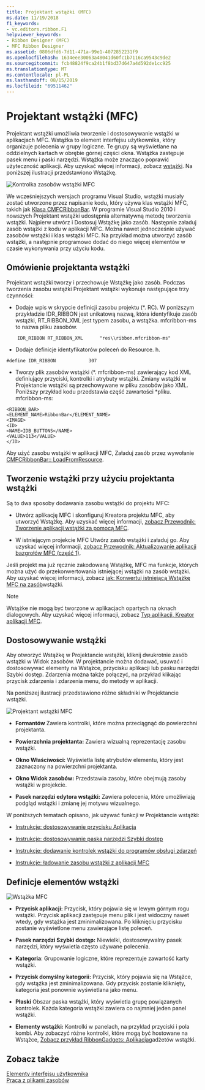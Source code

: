 ```yaml
---
title: Projektant wstążki (MFC)
ms.date: 11/19/2018
f1_keywords:
- vc.editors.ribbon.F1
helpviewer_keywords:
- Ribbon Designer (MFC)
- MFC Ribbon Designer
ms.assetid: 0806dfd6-7d11-471a-99e1-4072852231f9
ms.openlocfilehash: 1634eee30063a48041d60fc1b7116ca9543c9de2
ms.sourcegitcommit: fcb48824f9ca24b1f8bd37d647a4d592de1cc925
ms.translationtype: MT
ms.contentlocale: pl-PL
ms.lasthandoff: 08/15/2019
ms.locfileid: "69511462"
---
```

# <a name="ribbon-designer-mfc"></a>Projektant wstążki (MFC)

Projektant wstążki umożliwia tworzenie i dostosowywanie wstążki w aplikacjach MFC. Wstążka to element interfejsu użytkownika, który organizuje polecenia w grupy logiczne. Te grupy są wyświetlane na oddzielnych kartach w obrębie górnej części okna. Wstążka zastępuje pasek menu i paski narzędzi. Wstążka może znacząco poprawić użyteczność aplikacji. Aby uzyskać więcej informacji, zobacz [wstążki](/windows/win32/uxguide/cmd-ribbons). Na poniższej ilustracji przedstawiono Wstążkę.

![Kontrolka zasobów wstążki MFC](../mfc/media/ribbon_no_callouts.png "Kontrolka zasobów wstążki MFC")

We wcześniejszych wersjach programu Visual Studio, wstążki musiały zostać utworzone przez napisanie kodu, który używa klas wstążki MFC, takich jak [Klasa CMFCRibbonBar](../mfc/reference/cmfcribbonbar-class.md). W programie Visual Studio 2010 i nowszych Projektant wstążki udostępnia alternatywną metodę tworzenia wstążki. Najpierw utwórz i Dostosuj Wstążkę jako zasób. Następnie załaduj zasób wstążki z kodu w aplikacji MFC. Można nawet jednocześnie używać zasobów wstążki i klas wstążki MFC. Na przykład można utworzyć zasób wstążki, a następnie programowo dodać do niego więcej elementów w czasie wykonywania przy użyciu kodu.

## <a name="understanding-the-ribbon-designer"></a>Omówienie projektanta wstążki

Projektant wstążki tworzy i przechowuje Wstążkę jako zasób. Podczas tworzenia zasobu wstążki Projektant wstążki wykonuje następujące trzy czynności:

- Dodaje wpis w skrypcie definicji zasobu projektu (*. RC). W poniższym przykładzie IDR_RIBBON jest unikatową nazwą, która identyfikuje zasób wstążki, RT_RIBBON_XML jest typem zasobu, a wstążka. mfcribbon-ms to nazwa pliku zasobów.

```
    IDR_RIBBON RT_RIBBON_XML      "res\\ribbon.mfcribbon-ms"
```

- Dodaje definicje identyfikatorów poleceń do Resource. h.

```
#define IDR_RIBBON            307
```

- Tworzy plik zasobów wstążki (*. mfcribbon-ms) zawierający kod XML definiujący przyciski, kontrolki i atrybuty wstążki. Zmiany wstążki w Projektancie wstążki są przechowywane w pliku zasobów jako XML. Poniższy przykład kodu przedstawia część zawartości \*pliku. mfcribbon-ms:

```
<RIBBON_BAR>
<ELEMENT_NAME>RibbonBar</ELEMENT_NAME>
<IMAGE>
<ID>
<NAME>IDB_BUTTONS</NAME>
<VALUE>113</VALUE>
</ID>
```

Aby użyć zasobu wstążki w aplikacji MFC, Załaduj zasób przez wywołanie [CMFCRibbonBar:: LoadFromResource](../mfc/reference/cmfcribbonbar-class.md#loadfromresource).

## <a name="creating-a-ribbon-by-using-the-ribbon-designer"></a>Tworzenie wstążki przy użyciu projektanta wstążki

Są to dwa sposoby dodawania zasobu wstążki do projektu MFC:

- Utwórz aplikację MFC i skonfiguruj Kreatora projektu MFC, aby utworzyć Wstążkę. Aby uzyskać więcej informacji, [zobacz Przewodnik: Tworzenie aplikacji wstążki za pomocą MFC](../mfc/walkthrough-creating-a-ribbon-application-by-using-mfc.md).

- W istniejącym projekcie MFC Utwórz zasób wstążki i załaduj go. Aby uzyskać więcej informacji, [zobacz Przewodnik: Aktualizowanie aplikacji bazgrołów MFC (część 1)](../mfc/walkthrough-updating-the-mfc-scribble-application-part-1.md).

Jeśli projekt ma już ręcznie zakodowaną Wstążkę, MFC ma funkcje, których można użyć do przekonwertowania istniejącej wstążki na zasób wstążki. Aby uzyskać więcej informacji, zobacz [jak: Konwertuj istniejącą Wstążkę MFC na zasób](../mfc/how-to-convert-an-existing-mfc-ribbon-to-a-ribbon-resource.md)wstążki.

> [!NOTE]
>  Wstążke nie mogą być tworzone w aplikacjach opartych na oknach dialogowych. Aby uzyskać więcej informacji, zobacz [Typ aplikacji, Kreator aplikacji MFC](../mfc/reference/application-type-mfc-application-wizard.md).

## <a name="customizing-ribbons"></a>Dostosowywanie wstążki

Aby otworzyć Wstążkę w Projektancie wstążki, kliknij dwukrotnie zasób wstążki w Widok zasobów. W projektancie można dodawać, usuwać i dostosowywać elementy na Wstążce, przycisku aplikacji lub pasku narzędzi Szybki dostęp. Zdarzenia można także połączyć, na przykład klikając przycisk zdarzenia i zdarzenia menu, do metody w aplikacji.

Na poniższej ilustracji przedstawiono różne składniki w Projektancie wstążki.

![Projektant wstążki MFC](../mfc/media/ribbon_designer.png "Projektant wstążki MFC")

- **Formantów** Zawiera kontrolki, które można przeciągnąć do powierzchni projektanta.

- **Powierzchnia projektanta:** Zawiera wizualną reprezentację zasobu wstążki.

- **Okno Właściwości:** Wyświetla listę atrybutów elementu, który jest zaznaczony na powierzchni projektanta.

- **Okno Widok zasobów:** Przedstawia zasoby, które obejmują zasoby wstążki w projekcie.

- **Pasek narzędzi edytora wstążki:** Zawiera polecenia, które umożliwiają podgląd wstążki i zmianę jej motywu wizualnego.

W poniższych tematach opisano, jak używać funkcji w Projektancie wstążki:

- [Instrukcje: dostosowywanie przycisku Aplikacja](../mfc/how-to-customize-the-application-button.md)

- [Instrukcje: dostosowywanie paska narzędzi Szybki dostęp](../mfc/how-to-customize-the-quick-access-toolbar.md)

- [Instrukcje: dodawanie kontrolek wstążki do programów obsługi zdarzeń](../mfc/how-to-add-ribbon-controls-and-event-handlers.md)

- [Instrukcje: ładowanie zasobu wstążki z aplikacji MFC](../mfc/how-to-load-a-ribbon-resource-from-an-mfc-application.md)

## <a name="definitions-of-ribbon-elements"></a>Definicje elementów wstążki

![Wstążka MFC](../mfc/media/ribbon.png "Wstążka MFC")

- **Przycisk aplikacji:** Przycisk, który pojawia się w lewym górnym rogu wstążki. Przycisk aplikacji zastępuje menu plik i jest widoczny nawet wtedy, gdy wstążka jest zminimalizowana. Po kliknięciu przycisku zostanie wyświetlone menu zawierające listę poleceń.

- **Pasek narzędzi Szybki dostęp:** Niewielki, dostosowywalny pasek narzędzi, który wyświetla często używane polecenia.

- **Kategoria**: Grupowanie logiczne, które reprezentuje zawartość karty wstążki.

- **Przycisk domyślny kategorii:** Przycisk, który pojawia się na Wstążce, gdy wstążka jest zminimalizowana. Gdy przycisk zostanie kliknięty, kategoria jest ponownie wyświetlana jako menu.

- **Płaski** Obszar paska wstążki, który wyświetla grupę powiązanych kontrolek. Każda kategoria wstążki zawiera co najmniej jeden panel wstążki.

- **Elementy wstążki:** Kontrolki w panelach, na przykład przyciski i pola kombi. Aby zobaczyć różne kontrolki, które mogą być hostowane na Wstążce, [Zobacz przykład RibbonGadgets: Aplikacja](../overview/visual-cpp-samples.md)gadżetów wstążki.

## <a name="see-also"></a>Zobacz także

[Elementy interfejsu użytkownika](../mfc/user-interface-elements-mfc.md)<br/>
[Praca z plikami zasobów](../windows/working-with-resource-files.md)
